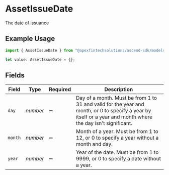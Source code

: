 # AssetIssueDate

The date of issuance

## Example Usage

```typescript
import { AssetIssueDate } from "@apexfintechsolutions/ascend-sdk/models/components";

let value: AssetIssueDate = {};
```

## Fields

| Field                                                                                                                                                        | Type                                                                                                                                                         | Required                                                                                                                                                     | Description                                                                                                                                                  |
| ------------------------------------------------------------------------------------------------------------------------------------------------------------ | ------------------------------------------------------------------------------------------------------------------------------------------------------------ | ------------------------------------------------------------------------------------------------------------------------------------------------------------ | ------------------------------------------------------------------------------------------------------------------------------------------------------------ |
| `day`                                                                                                                                                        | *number*                                                                                                                                                     | :heavy_minus_sign:                                                                                                                                           | Day of a month. Must be from 1 to 31 and valid for the year and month, or 0 to specify a year by itself or a year and month where the day isn't significant. |
| `month`                                                                                                                                                      | *number*                                                                                                                                                     | :heavy_minus_sign:                                                                                                                                           | Month of a year. Must be from 1 to 12, or 0 to specify a year without a month and day.                                                                       |
| `year`                                                                                                                                                       | *number*                                                                                                                                                     | :heavy_minus_sign:                                                                                                                                           | Year of the date. Must be from 1 to 9999, or 0 to specify a date without a year.                                                                             |
